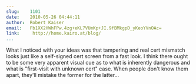 ```yaml
---
slug:    1101
date:    2010-05-26 04:44:11
author:  Robert Kaiser
email:   Fb1XX2HWhFPw.4zg+eKL7VUmKp+JI.9fBMkgpD_yKeoYVnOAc=
link:     http://home.kairo.at/blog/
...
```


What I noticed with your ideas was that tampering and real cert
mismatch looks just like a self-signed cert screen from a fast look. I
think there ought to be some very apparent visual cue as to what is
inherently dangerous and what is "first-visit with unknown cert"
case. When people don't know them apart, they'll mistake the former
for the latter...
